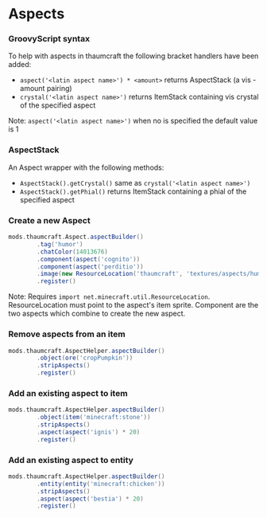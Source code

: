 # Aspects

### GroovyScript syntax

To help with aspects in thaumcraft the following bracket handlers have been added:
- ``aspect('<latin aspect name>') * <amount>`` returns AspectStack (a vis - amount pairing)
- ``crystal('<latin aspect name>')`` returns ItemStack containing vis crystal of the specified aspect

Note: ``aspect('<latin aspect name>')`` when no <amount> is specified the default value is 1

### AspectStack

An Aspect wrapper with the following methods:
- ``AspectStack().getCrystal()`` same as ``crystal('<latin aspect name>')``
- ``AspectStack().getPhial()`` returns ItemStack containing a phial of the specified aspect

### Create a new Aspect

```groovy
mods.thaumcraft.Aspect.aspectBuilder()
        .tag('humor')
        .chatColor(14013676)
        .component(aspect('cognito'))
        .component(aspect('perditio'))
        .image(new ResourceLocation('thaumcraft', 'textures/aspects/humor.png'))
        .register()
```

Note: Requires ``import net.minecraft.util.ResourceLocation``.  ResourceLocation must point to the aspect's item sprite. Component are the two aspects which combine to create the new aspect.

### Remove aspects from an item

```groovy
mods.thaumcraft.AspectHelper.aspectBuilder()
        .object(ore('cropPumpkin'))
        .stripAspects()
        .register()
```

### Add an existing aspect to item

```groovy
mods.thaumcraft.AspectHelper.aspectBuilder()
        .object(item('minecraft:stone'))
        .stripAspects()
        .aspect(aspect('ignis') * 20)
        .register()
```

### Add an existing aspect to entity

```groovy
mods.thaumcraft.AspectHelper.aspectBuilder()
        .entity(entity('minecraft:chicken'))
        .stripAspects()
        .aspect(aspect('bestia') * 20)
        .register()
```
